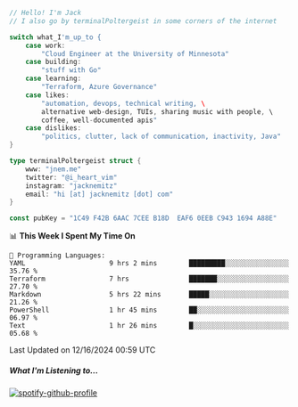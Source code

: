 ```go
// Hello! I'm Jack
// I also go by terminalPoltergeist in some corners of the internet

switch what_I'm_up_to {
    case work:
        "Cloud Engineer at the University of Minnesota"
    case building:
        "stuff with Go"
    case learning:
        "Terraform, Azure Governance"
    case likes:
        "automation, devops, technical writing, \
        alternative web-design, TUIs, sharing music with people, \
        coffee, well-documented apis"
    case dislikes:
        "politics, clutter, lack of communication, inactivity, Java"
}

type terminalPoltergeist struct {
    www: "jnem.me"
    twitter: "@i_heart_vim"
    instagram: "jacknemitz"
    email: "hi [at] jacknemitz [dot] com"
}

const pubKey = "1C49 F42B 6AAC 7CEE B18D  EAF6 0EEB C943 1694 A88E"
```

<!--START_SECTION:waka-->
📊 **This Week I Spent My Time On** 

```text
💬 Programming Languages: 
YAML                     9 hrs 2 mins        █████████░░░░░░░░░░░░░░░░   35.76 % 
Terraform                7 hrs               ███████░░░░░░░░░░░░░░░░░░   27.70 % 
Markdown                 5 hrs 22 mins       █████░░░░░░░░░░░░░░░░░░░░   21.26 % 
PowerShell               1 hr 45 mins        ██░░░░░░░░░░░░░░░░░░░░░░░   06.97 % 
Text                     1 hr 26 mins        █░░░░░░░░░░░░░░░░░░░░░░░░   05.68 % 
```


 Last Updated on 12/16/2024 00:59 UTC
<!--END_SECTION:waka-->

##### What I'm Listening to...

[![spotify-github-profile](https://jnem.me/listening-item?maxAge=2592000)](https://jnem.me/listening)
